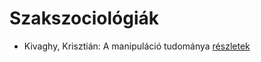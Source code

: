 # Szakszociológiák

- Kivaghy, Krisztián: A manipuláció tudománya [részletek](_details/%7Bopf.creator%7D.md#id_293)